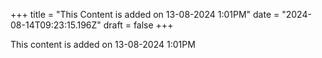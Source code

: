 +++
title = "This Content is added on 13-08-2024 1:01PM"
date = "2024-08-14T09:23:15.196Z"
draft = false
+++

  This content is added on 13-08-2024 1:01PM
        